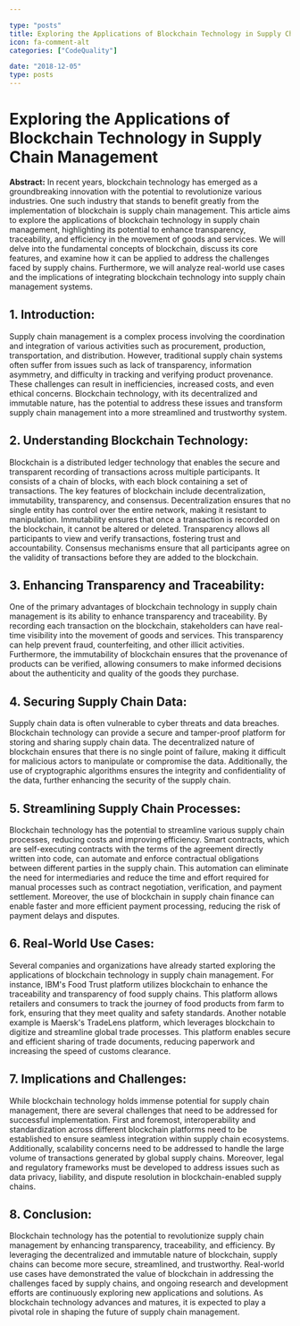 ```yaml
---

type: "posts"
title: Exploring the Applications of Blockchain Technology in Supply Chain Management
icon: fa-comment-alt
categories: ["CodeQuality"]

date: "2018-12-05"
type: posts
---
```





# Exploring the Applications of Blockchain Technology in Supply Chain Management

**Abstract:**
In recent years, blockchain technology has emerged as a groundbreaking innovation with the potential to revolutionize various industries. One such industry that stands to benefit greatly from the implementation of blockchain is supply chain management. This article aims to explore the applications of blockchain technology in supply chain management, highlighting its potential to enhance transparency, traceability, and efficiency in the movement of goods and services. We will delve into the fundamental concepts of blockchain, discuss its core features, and examine how it can be applied to address the challenges faced by supply chains. Furthermore, we will analyze real-world use cases and the implications of integrating blockchain technology into supply chain management systems.

## 1. Introduction:
Supply chain management is a complex process involving the coordination and integration of various activities such as procurement, production, transportation, and distribution. However, traditional supply chain systems often suffer from issues such as lack of transparency, information asymmetry, and difficulty in tracking and verifying product provenance. These challenges can result in inefficiencies, increased costs, and even ethical concerns. Blockchain technology, with its decentralized and immutable nature, has the potential to address these issues and transform supply chain management into a more streamlined and trustworthy system.

## 2. Understanding Blockchain Technology:
Blockchain is a distributed ledger technology that enables the secure and transparent recording of transactions across multiple participants. It consists of a chain of blocks, with each block containing a set of transactions. The key features of blockchain include decentralization, immutability, transparency, and consensus. Decentralization ensures that no single entity has control over the entire network, making it resistant to manipulation. Immutability ensures that once a transaction is recorded on the blockchain, it cannot be altered or deleted. Transparency allows all participants to view and verify transactions, fostering trust and accountability. Consensus mechanisms ensure that all participants agree on the validity of transactions before they are added to the blockchain.

## 3. Enhancing Transparency and Traceability:
One of the primary advantages of blockchain technology in supply chain management is its ability to enhance transparency and traceability. By recording each transaction on the blockchain, stakeholders can have real-time visibility into the movement of goods and services. This transparency can help prevent fraud, counterfeiting, and other illicit activities. Furthermore, the immutability of blockchain ensures that the provenance of products can be verified, allowing consumers to make informed decisions about the authenticity and quality of the goods they purchase.

## 4. Securing Supply Chain Data:
Supply chain data is often vulnerable to cyber threats and data breaches. Blockchain technology can provide a secure and tamper-proof platform for storing and sharing supply chain data. The decentralized nature of blockchain ensures that there is no single point of failure, making it difficult for malicious actors to manipulate or compromise the data. Additionally, the use of cryptographic algorithms ensures the integrity and confidentiality of the data, further enhancing the security of the supply chain.

## 5. Streamlining Supply Chain Processes:
Blockchain technology has the potential to streamline various supply chain processes, reducing costs and improving efficiency. Smart contracts, which are self-executing contracts with the terms of the agreement directly written into code, can automate and enforce contractual obligations between different parties in the supply chain. This automation can eliminate the need for intermediaries and reduce the time and effort required for manual processes such as contract negotiation, verification, and payment settlement. Moreover, the use of blockchain in supply chain finance can enable faster and more efficient payment processing, reducing the risk of payment delays and disputes.

## 6. Real-World Use Cases:
Several companies and organizations have already started exploring the applications of blockchain technology in supply chain management. For instance, IBM's Food Trust platform utilizes blockchain to enhance the traceability and transparency of food supply chains. This platform allows retailers and consumers to track the journey of food products from farm to fork, ensuring that they meet quality and safety standards. Another notable example is Maersk's TradeLens platform, which leverages blockchain to digitize and streamline global trade processes. This platform enables secure and efficient sharing of trade documents, reducing paperwork and increasing the speed of customs clearance.

## 7. Implications and Challenges:
While blockchain technology holds immense potential for supply chain management, there are several challenges that need to be addressed for successful implementation. First and foremost, interoperability and standardization across different blockchain platforms need to be established to ensure seamless integration within supply chain ecosystems. Additionally, scalability concerns need to be addressed to handle the large volume of transactions generated by global supply chains. Moreover, legal and regulatory frameworks must be developed to address issues such as data privacy, liability, and dispute resolution in blockchain-enabled supply chains.

## 8. Conclusion:
Blockchain technology has the potential to revolutionize supply chain management by enhancing transparency, traceability, and efficiency. By leveraging the decentralized and immutable nature of blockchain, supply chains can become more secure, streamlined, and trustworthy. Real-world use cases have demonstrated the value of blockchain in addressing the challenges faced by supply chains, and ongoing research and development efforts are continuously exploring new applications and solutions. As blockchain technology advances and matures, it is expected to play a pivotal role in shaping the future of supply chain management.